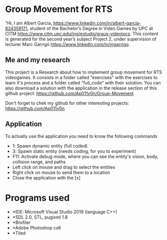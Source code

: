 # Group Movement for RTS
“Hi, I am  Albert Garcia, https://www.linkedin.com/in/albert-garcia-824359171, student of the Bachelor’s Degree in Video Games by UPC at CITM https://www.citm.upc.edu/ing/estudis/graus-videojocs. This content is generated for the second year’s subject Project 2, under supervision of lecturer Marc Garrigó https://www.linkedin.com/in/mgarrigo.

## Me and my research
This project is a Research about how to implement group movement for RTS videogames. It consists in a folder called "exercises" with the exercises to learn it's process and a folder called "full_code" with their solution.
You can also download a solution with the application in the release section of this github project: https://github.com/Ap011y0n/Group-Movement

Don't forget to chek my github for other interesting projects: https://github.com/Ap011y0n.

## Application
To actually use the application you need to know the following commands
* 1: Spawn dynamic entity (full coded)
* 3: Spawn static entity (needs coding, for you to experiment)
* F11: Activate debug mode, where you can see the entity's vision, body, collision range, and paths
* Left click on mouse and drag to select the entities
* Right click on mouse to send them to a location
* Close the application with the [x]
# Programs used
* *IDE: Microsoft Visual Studio 2019 (language C++)
* *SDL 2.0, STL, pugixml 1.8
* *Brofiler
* *Adobe Photoshop cs6
* *Tiled
